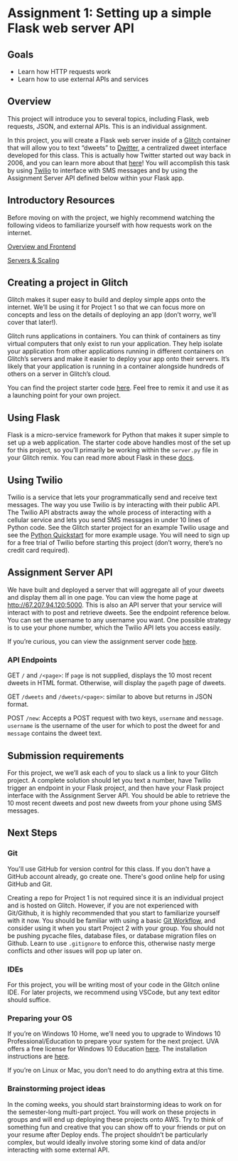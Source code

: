 # Assignment 1: Setting up a simple Flask web server API

## Goals

- Learn how HTTP requests work
- Learn how to use external APIs and services

## Overview

This project will introduce you to several topics, including Flask, web requests, JSON, and external APIs. This is an individual assignment.

In this project, you will create a Flask web server inside of a [Glitch](https://glitch.com/) container that will allow you to text “dweets” to [Dwitter](http://67.207.94.120:5000/), a centralized dweet interface developed for this class. This is actually how Twitter started out way back in 2006, and you can learn more about that [here](https://www.lifewire.com/history-of-twitter-3288854)! You will accomplish this task by using [Twilio](https://www.twilio.com) to interface with SMS messages and by using the Assignment Server API defined below within your Flask app.

## Introductory Resources

Before moving on with the project, we highly recommend watching the following videos to familiarize yourself with how requests work on the internet.

[Overview and Frontend](https://www.youtube.com/watch?v=e4S8zfLdLgQ)

[Servers & Scaling](https://www.youtube.com/watch?v=FTAPjr7vgxE)

## Creating a project in Glitch

Glitch makes it super easy to build and deploy simple apps onto the internet. We’ll be using it for Project 1 so that we can focus more on concepts and less on the details of deploying an app (don’t worry, we’ll cover that later!).

Glitch runs applications in containers. You can think of containers as tiny virtual computers that only exist to run your application. They help isolate your application from other applications running in different containers on Glitch’s servers and make it easier to deploy your app onto their servers. It’s likely that your application is running in a container alongside hundreds of others on a server in Glitch’s cloud.

You can find the project starter code [here](https://glitch.com/~deploy-project1-starter). Feel free to remix it and use it as a launching point for your own project.

## Using Flask

Flask is a micro-service framework for Python that makes it super simple to set up a web application. The starter code above handles most of the set up for this project, so you’ll primarily be working within the `server.py` file in your Glitch remix. You can read more about Flask in these [docs](https://flask.palletsprojects.com/en/1.1.x/).

## Using Twilio

Twilio is a service that lets your programmatically send and receive text messages. The way you use Twilio is by interacting with their public API. The Twilio API abstracts away the whole process of interacting with a cellular service and lets you send SMS messages in under 10 lines of Python code. See the Glitch starter project for an example Twilio usage and see the [Python Quickstart](https://www.twilio.com/docs/sms/quickstart/python) for more example usage. You will need to sign up for a free trial of Twilio before starting this project (don’t worry, there’s no credit card required).

## Assignment Server API

We have built and deployed a server that will aggregate all of your dweets and display them all in one page. You can view the home page at http://67.207.94.120:5000. This is also an API server that your service will interact with to post and retrieve dweets. See the endpoint reference below. You can set the username to any username you want. One possible strategy is to use your phone number, which the Twilio API lets you access easily.

If you’re curious, you can view the assignment server code [here](https://github.com/rashidlasker/deploy/tree/master/week1/assignment_server).

### API Endpoints
GET `/` and `/<page>`: If `page` is not supplied, displays the 10 most recent dweets in HTML format. Otherwise, will display the `page`th page of dweets.

GET `/dweets` and `/dweets/<page>`: similar to above but returns in JSON format.

POST `/new`: Accepts a POST request with two keys, `username` and `message`. `username` is the username of the user for which to post the dweet for and `message` contains the dweet text.

## Submission requirements

For this project, we we’ll ask each of you to slack us a link to your Glitch project. A complete solution should let you text a number, have Twilio trigger an endpoint in your Flask project, and then have your Flask project interface with the Assignment Server API. You should be able to retrieve the 10 most recent dweets and post new dweets from your phone using SMS messages.

## Next Steps

### Git
You'll use GitHub for version control for this class. If you don't have a GitHub account already, go create one. There's good online help for using GitHub and Git.

Creating a repo for Project 1 is not required since it is an individual project and is hosted on Glitch. However, if you are not experienced with Git/Github, it is highly recommended that you start to familiarize yourself with it now. You should be familiar with using a basic [Git Workflow](https://guides.github.com/introduction/flow/), and consider using it when you start Project 2 with your group. You should not be pushing pycache files, database files, or database migration files on Github. Learn to use `.gitignore` to enforce this, otherwise nasty merge conflicts and other issues will pop up later on.

### IDEs
For this project, you will be writing most of your code in the Glitch online IDE. For later projects, we recommend using VSCode, but any text editor should suffice.

### Preparing your OS

If you’re on Windows 10 Home, we’ll need you to upgrade to Windows 10 Professional/Education to prepare your system for the next project. UVA offers a free license for Windows 10 Education [here](https://virginia.service-now.com/its?id=sc_cat_item&sys_id=bccebb0edbcfa38c2192e6650596190c&sysparm_category=1fe6564cdb65e74ca6ddc191159619f7). The installation instructions are [here](https://virginia.service-now.com/its?id=itsweb_kb_article&sys_id=%20de496c09db0dd7084f32fb671d9619a7).

If you’re on Linux or Mac, you don’t need to do anything extra at this time.

### Brainstorming project ideas
In the coming weeks, you should start brainstorming ideas to work on for the semester-long multi-part project. You will work on these projects in groups and will end up deploying these projects onto AWS. Try to think of something fun and creative that you can show off to your friends or put on your resume after Deploy ends. The project shouldn’t be particularly complex, but would ideally involve storing some kind of data and/or interacting with some external API.

